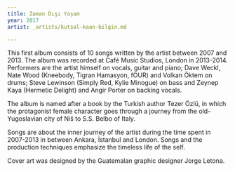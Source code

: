 ```yaml
---
title: Zaman Dışı Yaşam
year: 2017
artist: _artists/kutsal-kaan-bilgin.md

---
```

This first album consists of 10 songs written by the artist between 2007 and 2013. The album was recorded at Café Music Studios, London in 2013-2014. Performers are the artist himself on vocals, guitar and piano; Dave Weckl, Nate Wood (Kneebody, Tigran Hamasyon, fOUR) and Volkan Öktem on drums; Steve Lewinson (Simply Red, Kylie Minogue) on bass and Zeynep Kaya (Hermetic Delight) and Angir Porter on backing vocals.

The album is named after a book by the Turkish author Tezer Özlü, in which the protagonist female character goes through a journey from the old-Yugoslavian city of Niš to S.S. Belbo of Italy.

Songs are about the inner journey of the artist during the time spent in 2007-2013 in between Ankara, İstanbul and London. Songs and the production techniques emphasize the timeless life of the self.

Cover art was designed by the Guatemalan graphic designer Jorge Letona.